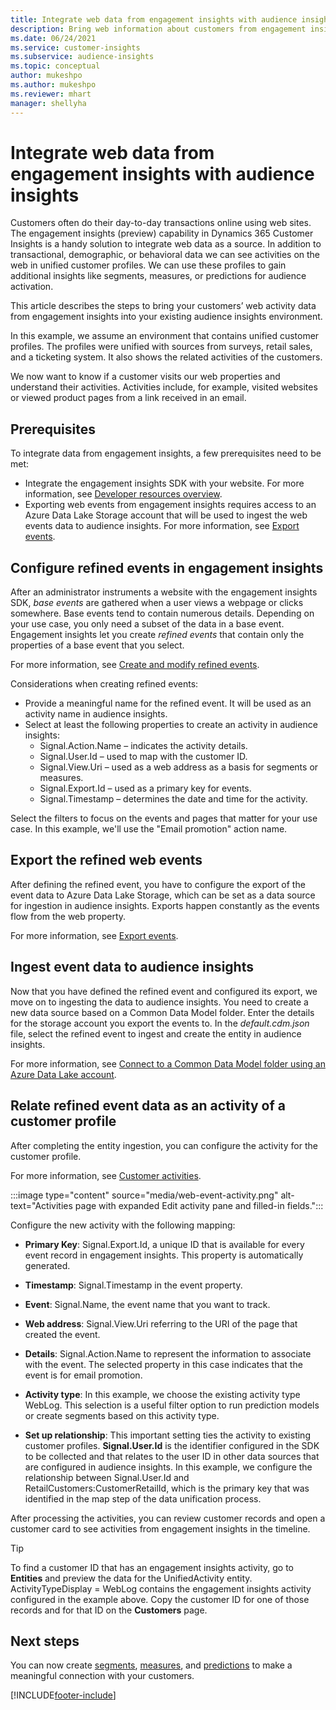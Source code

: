 ```yaml
---
title: Integrate web data from engagement insights with audience insights
description: Bring web information about customers from engagement insights to audience insights. 
ms.date: 06/24/2021
ms.service: customer-insights
ms.subservice: audience-insights
ms.topic: conceptual
author: mukeshpo
ms.author: mukeshpo
ms.reviewer: mhart
manager: shellyha
---
```


# Integrate web data from engagement insights with audience insights

Customers often do their day-to-day transactions online using web sites. The engagement insights (preview) capability in Dynamics 365 Customer Insights is a handy solution to integrate web data as a source. In addition to transactional, demographic, or behavioral data we can see activities on the web in unified customer profiles. We can use these profiles to gain additional insights like segments, measures, or predictions for audience activation.

This article describes the steps to bring your customers’ web activity data from engagement insights into your existing audience insights environment.

In this example, we assume an environment that contains unified customer profiles. The profiles were unified with sources from surveys, retail sales, and a ticketing system. It also shows the related activities of the customers. 

We now want to know if a customer visits our web properties and understand their activities. Activities include, for example, visited websites or viewed product pages from a link received in an email.

## Prerequisites

To integrate data from engagement insights, a few prerequisites need to be met: 

- Integrate the engagement insights SDK with your website. For more information, see [Developer resources overview](../engagement-insights/developer-resources.md).
- Exporting web events from engagement insights requires access to an Azure Data Lake Storage account that will be used to ingest the web events data to audience insights. For more information, see [Export events](../engagement-insights/export-events.md).

## Configure refined events in engagement insights

After an administrator instruments a website with the engagement insights SDK, *base events* are gathered when a user views a webpage or clicks somewhere. Base events tend to contain numerous details. Depending on your use case, you only need a subset of the data in a base event. Engagement insights let you create *refined events* that contain only the properties of a base event that you select.     

For more information, see [Create and modify refined events](../engagement-insights/refined-events.md).

Considerations when creating refined events: 

- Provide a meaningful name for the refined event. It will be used as an activity name in audience insights.
- Select at least the following properties to create an activity in audience insights: 
    - Signal.Action.Name – indicates the activity details.
    - Signal.User.Id – used to map with the customer ID.
    - Signal.View.Uri – used as a web address as a basis for segments or measures.
    - Signal.Export.Id – used as a primary key for events.
    - Signal.Timestamp – determines the date and time for the activity.

Select the filters to focus on the events and pages that matter for your use case. In this example, we'll use the "Email promotion" action name.

## Export the refined web events 

After defining the refined event, you have to configure the export of the event data to Azure Data Lake Storage, which can be set as a data source for ingestion in audience insights. Exports happen constantly as the events flow from the web property.

For more information, see [Export events](../engagement-insights/export-events.md).

## Ingest event data to audience insights

Now that you have defined the refined event and configured its export, we move on to ingesting the data to audience insights. You need to create a new data source based on a Common Data Model folder. Enter the details for the storage account you export the events to. In the *default.cdm.json* file, select the refined event to ingest and create the entity in audience insights.

For more information, see [Connect to a Common Data Model folder using an Azure Data Lake account](connect-common-data-model.md).


## Relate refined event data as an activity of a customer profile

After completing the entity ingestion, you can configure the activity for the customer profile.

For more information, see [Customer activities](activities.md).

:::image type="content" source="media/web-event-activity.png" alt-text="Activities page with expanded Edit activity pane and filled-in fields.":::

Configure the new activity with the following mapping: 

- **Primary Key**: Signal.Export.Id, a unique ID that is available for every event record in engagement insights. This property is automatically generated.

- **Timestamp**: Signal.Timestamp in the event property.

- **Event**: Signal.Name, the event name that you want to track.

- **Web address**: Signal.View.Uri referring to the URI of the page that created the event.

- **Details**: Signal.Action.Name to represent the information to associate with the event. The selected property in this case indicates that the event is for email promotion.

- **Activity type**: In this example, we choose the existing activity type WebLog. This selection is a useful filter option to run prediction models or create segments based on this activity type.

- **Set up relationship**: This important setting ties the activity to existing customer profiles. **Signal.User.Id** is the identifier configured in the SDK to be collected and that relates to the user ID in other data sources that are configured in audience insights. In this example, we configure the relationship between Signal.User.Id and RetailCustomers:CustomerRetailId, which is the primary key that was identified in the map step of the data unification process.

After processing the activities, you can review customer records and open a customer card to see activities from engagement insights in the timeline. 

> [!TIP]
> To find a customer ID that has an engagement insights activity, go to **Entities** and preview the data for the UnifiedActivity entity. ActivityTypeDisplay = WebLog contains the engagement insights activity configured in the example above. Copy the customer ID for one of those records and for that ID on the **Customers** page.

## Next steps

You can now create [segments](segments.md), [measures](measures.md), and [predictions](predictions.md) to make a meaningful connection with your customers.


[!INCLUDE[footer-include](../includes/footer-banner.md)]
